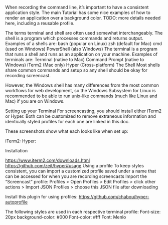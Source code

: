 When recording the command line, it’s important to have a consistent application style. The main Tutorial has some nice examples of how to render an application over a background color.
 TODO: more details needed here, including a reusable profile.

The terms terminal and shell are often used somewhat interchangeably. The shell is a program which processes commands and returns output. Examples of a shells are:
bash (popular on Linux)
zsh (default for Mac)
cmd (used on Windows)
PowerShell (also Windows)
The terminal is a program that runs a shell and runs as an application on your machine. Examples of terminals are:
Terminal (native to Mac)
Command Prompt (native to Windows)
iTerm2 (Mac only)
Hyper (Cross-platform)
The Shell
Most shells share common commands and setup so any shell should be okay for recording screencast. 

However, the Windows shell has many differences from the most common workflows for web development, so the Windows Subsystem for Linux is recommended to be able to run unix-like commands (much like Linux and Mac) if you are on Windows. 

Setting up your Terminal
For screencasting, you should install either iTerm2 or Hyper. Both can be customized to remove extraneous information and identically styled profiles for each one are linked in this doc.

These screenshots show what each looks like when set up:

iTerm2:
Hyper:


Installation


https://www.iterm2.com/downloads.html
https://github.com/zeit/hyper#usage
Using a profile
To keep styles consistent, you can import a customized profile saved under a name that can be accessed for when you are recording screencasts
Import the “Screencast” profile:
Profiles > Open Profiles > Edit Profiles > click other actions > Import JSON Profiles > choose this JSON file after downloading




Install this plugin for using profiles:
https://github.com/chabou/hyper-autoprofile




The following styles are used in each respective terminal profile:
Font-size: 20px
background-color: #000
Font-color: #fff
Font: Menlo







